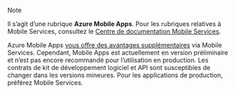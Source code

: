 > [!NOTE]
> Il s’agit d’une rubrique **Azure Mobile Apps**. Pour les rubriques relatives à Mobile Services, consultez le [Centre de documentation Mobile Services](/documentation/services/mobile-services/).
> 
> Azure Mobile Apps [vous offre des avantages supplémentaires](app-service-mobile-value-prop-migration-from-mobile-services-preview.md) via Mobile Services. Cependant, Mobile Apps est actuellement en version préliminaire et n’est pas encore recommandé pour l’utilisation en production. Les contrats de kit de développement logiciel et API sont susceptibles de changer dans les versions mineures. Pour les applications de production, préférez Mobile Services.
> 
> 

<!---HONumber=Oct15_HO3-->